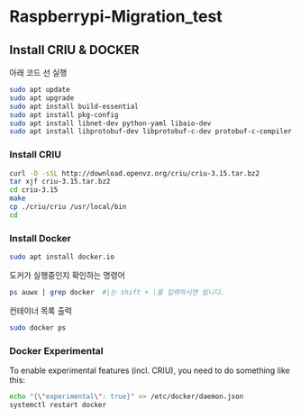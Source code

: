 # Raspberrypi-Migration_test

## Install CRIU & DOCKER



아래 코드 선 실행

```bash
sudo apt update
sudo apt upgrade
sudo apt install build-essential
sudo apt install pkg-config
sudo apt install libnet-dev python-yaml libaio-dev
sudo apt install libprotobuf-dev libprotobuf-c-dev protobuf-c-compiler protobuf-compiler python-protobuf libnl-3-dev libcap-dev 
```



### Install CRIU

```bash
curl -O -sSL http://download.openvz.org/criu/criu-3.15.tar.bz2
tar xjf criu-3.15.tar.bz2 
cd criu-3.15
make
cp ./criu/criu /usr/local/bin
cd
```



### Install Docker

```bash
sudo apt install docker.io
```

도커가 실행중인지 확인하는 명령어

```bash
ps auwx | grep docker  #|는 shift + \를 입력하시면 됩니다.
```

컨테이너 목록 출력

```bash
sudo docker ps
```

### Docker Experimental

To enable experimental features (incl. CRIU), you need to do something like this:

```bash
echo "{\"experimental\": true}" >> /etc/docker/daemon.json
systemctl restart docker
```